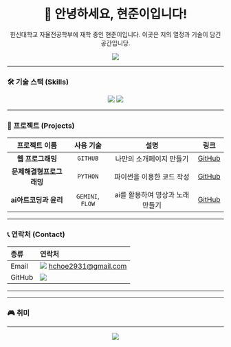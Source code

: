 <div align="center">

# 👋 안녕하세요, 현준이입니다!

<p>한신대학교 자율전공학부에 재학 중인 현준이입니다. 이곳은 저의 열정과 기술이 담긴 공간입니당.</p>

<img src="https://capsule-render.vercel.app/api?type=waving&color=auto&height=200&section=header&text=Choi%20Hyunjun&fontSize=90" />

</div>

---

### 🛠️ 기술 스택 (Skills)

<div align="center">

<img src="https://img.shields.io/badge/Python-3776AB?style=for-the-badge&logo=python&logoColor=white">
<img src="https://img.shields.io/badge/GitHub-181717?style=for-the-badge&logo=github&logoColor=white">

</div>

---

### 🚀 프로젝트 (Projects)

<!-- 진행했던 프로젝트에 대해 자유롭게 작성해주세요. -->

<div align="center">

| 프로젝트 이름 | 사용 기술 | 설명 | 링크 |
| :---: | :---: | :---: | :---: |
| **웹 프로그래밍** | `GITHUB` | 나만의 소개페이지 만들기 | [GitHub](링크) |
| **문제해결형프로그래밍** | `PYTHON` | 파이썬을 이용한 코드 작성 | [GitHub](링크) |
| **ai아트코딩과 윤리** | `GEMINI`, `FLOW` | ai를 활용하여 영상과 노래 만들기 | [GitHub](링크) |

</div>

---

### 📞 연락처 (Contact)

<!-- 본인의 연락처 정보를 기입하세요. -->

<div align="center">

| 종류    | 연락처                                                                                                                                                           |
| :------ | :---------------------------------------------------------------------------------------------------------------------------------------------------------------- |
| Email   | <a href="mailto:hchoe293@gmail.com"><img src="https://img.shields.io/badge/Email-ea4335?style=for-the-badge&logo=gmail&logoColor=white"></a> <a href="mailto:hchoe2931@gmail.com">hchoe2931@gmail.com</a> |
| GitHub  | <a href="https://github.com/jjune947"><img src="https://img.shields.io/badge/GitHub-181717?style=for-the-badge&logo=github&logoColor=white"></a>                      |

</div>

---

</div>

---

### 🎮 취미

---

<div align="center">

<img src="https://capsule-render.vercel.app/api?type=rect&color=auto&height=100&section=footer"/>

</div>
